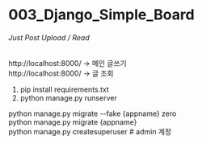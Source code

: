 # 003_Django_Simple_Board
###### Just Post Upload / Read

http://localhost:8000/ -> 메인 글쓰기<br>
http://localhost:8000/<int> -> 글 조회

1. pip install requirements.txt
2. python manage.py runserver

python manage.py migrate --fake {appname} zero<br>
python manage.py migrate {appname}<br>
python manage.py createsuperuser # admin 계정
